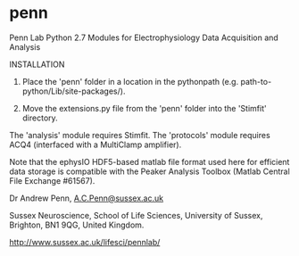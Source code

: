 # penn
Penn Lab Python 2.7 Modules for Electrophysiology Data Acquisition and Analysis

INSTALLATION

1) Place the 'penn' folder in a location in the pythonpath (e.g. path-to-python/Lib/site-packages/).

2) Move the extensions.py file from the 'penn' folder into the 'Stimfit' directory.

The 'analysis' module requires Stimfit.
The 'protocols' module requires ACQ4 (interfaced with a MultiClamp amplifier).

Note that the ephysIO HDF5-based matlab file format used here for efficient
data storage is compatible with the Peaker Analysis Toolbox (Matlab Central
File Exchange #61567).

Dr Andrew Penn,
A.C.Penn@sussex.ac.uk

Sussex Neuroscience,
School of Life Sciences,
University of Sussex,
Brighton, BN1 9QG,
United Kingdom.

http://www.sussex.ac.uk/lifesci/pennlab/
